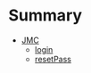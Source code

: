 # Summary

* [JMC](README.md)
  * [login](./documents/login/login.md)
  * [resetPass](./documents/resetPass/resetPass.md)


